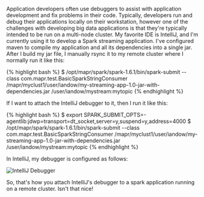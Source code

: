 Application developers often use debuggers to assist with application development and fix problems in their code. Typically, developers run and debug their applications locally on their workstation, however one of the challenges with developing big data applications is that they're typically intended to be run on a multi-node cluster. My favorite IDE is IntelliJ, and I'm currently using it to develop a Spark streaming application. I've configured maven to compile my application and all its dependencies into a single jar. After I build my jar file, I manually rsync it to my remote cluster where I normally run it like this:

{% highlight bash %}
$ /opt/mapr/spark/spark-1.6.1/bin/spark-submit --class com.mapr.test.BasicSparkStringConsumer /mapr/myclust1/user/iandow/my-streaming-app-1.0-jar-with-dependencies.jar /user/iandow/mystream:mytopic
{% endhighlight %}

If I want to attach the IntelliJ debugger to it, then I run it like this:

{% highlight bash %}
$ export SPARK_SUBMIT_OPTS=-agentlib:jdwp=transport=dt_socket,server=y,suspend=y,address=4000
$ /opt/mapr/spark/spark-1.6.1/bin/spark-submit --class com.mapr.test.BasicSparkStringConsumer /mapr/myclust1/user/iandow/my-streaming-app-1.0-jar-with-dependencies.jar /user/iandow/mystream:mytopic
{% endhighlight %}

In IntelliJ, my debugger is configured as follows:

![IntelliJ Debugger](http://iandow.github.io/img/IntelliJ%20debug%20config.png)

So, that's how you attach IntelliJ's debugger to a spark application running on a remote cluster. Isn't that nice!